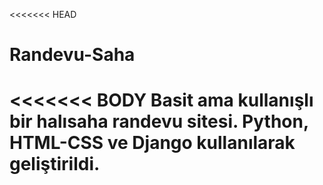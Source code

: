 <<<<<<< HEAD
# Randevu-Saha
<<<<<<< BODY
Basit ama kullanışlı bir halısaha randevu sitesi. Python, HTML-CSS ve Django kullanılarak geliştirildi.
=======

